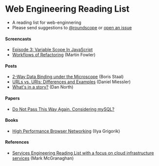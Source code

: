 Web Engineering Reading List
============================

* A reading list for web-enginnering
* Please send suggestions to [@roundscope](https://twitter.com/roundscope) or [open an issue](https://github.com/roundscope/web-engineering/issues) 

#### Screencasts

* [Episode 3: Variable Scope In JavaScript](http://www.watchmecode.net/javascript-scope)
* [Workflows of Refactoring](http://martinfowler.com/articles/workflowsOfRefactoring/) (Martin Fowler)

 
#### Posts

* [2-Way Data Binding under the Microscope](http://staal.io/blog/2014/02/05/2-way-data-binding-under-the-microscope) (Boris Staal)
* [URLs vs. URIs: Differences and Examples](http://www.danielmiessler.com/study/url_vs_uri/) (Daniel Miessler)
* [What's in a story?](http://dannorth.net/whats-in-a-story/) (Dan North)

 
#### Papers
* [Do Not Pass This Way Again. Considering mySQL?](http://grimoire.ca/mysql/choose-something-else)

#### Books

* [High Performance Browser Networking](http://shop.oreilly.com/product/0636920028048.do) (Ilya Grigorik)


#### References

* [Services Engineering Reading List with a focus on cloud infrastructure services](https://github.com/mmcgrana/services-engineering) (Mark McGranaghan)
